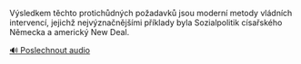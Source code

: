 
Výsledkem těchto protichůdných požadavků jsou moderní metody vládních intervencí, jejichž nejvýznačnějšími příklady byla Sozialpolitik císařského Německa a americký New Deal.

[🔊 Poslechnout audio](/data/7-paragraphs/audio/chapter_62/para_005-Vsledkem-tchto-protichdnch-poadavk-jsou-mode.mp3)
